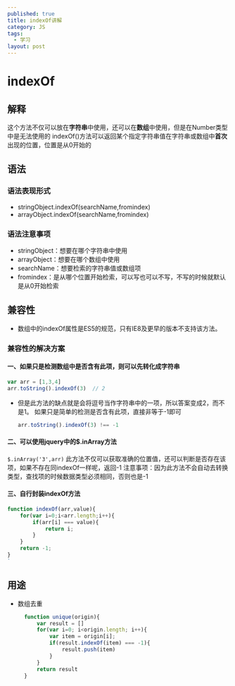 ```yaml
---
published: true
title: indexOf讲解
category: JS
tags: 
  - 学习
layout: post
---
```


# indexOf

## 解释

这个方法不仅可以放在**字符串**中使用，还可以在**数组**中使用，但是在Number类型中是无法使用的
indexOf()方法可以返回某个指定字符串值在字符串或数组中**首次**出现的位置，位置是从0开始的


## 语法
### 语法表现形式
- stringObject.indexOf(searchName,fromindex)
- arrayObject.indexOf(searchName,fromindex)

### 语法注意事项
- stringObject：想要在哪个字符串中使用
- arrayObject：想要在哪个数组中使用
- searchName：想要检索的字符串值或数组项
- fromindex：是从哪个位置开始检索，可以写也可以不写，不写的时候就默认是从0开始检索

## 兼容性
- 数组中的indexOf属性是ES5的规范，只有IE8及更早的版本不支持该方法。

### 兼容性的解决方案
#### 一、如果只是检测数组中是否含有此项，则可以先转化成字符串

```javascript
var arr = [1,3,4]
arr.toString().indexOf(3)  // 2
```

- 但是此方法的缺点就是会将逗号当作字符串中的一项，所以答案变成2，而不是1。
  如果只是简单的检测是否含有此项，直接非等于-1即可

  ```javascript
  arr.toString().indexOf(3) !== -1 
  ```

#### 二、可以使用jquery中的$.inArray方法
`$.inArray('3',arr)`
此方法不仅可以获取准确的位置值，还可以判断是否存在该项，如果不存在同indexOf一样呢，返回-1
注意事项：因为此方法不会自动去转换类型，查找项的时候数据类型必须相同，否则也是-1

#### 三、自行封装indexOf方法
```javascript
function indexOf(arr,value){
	for(var i=0;i<arr.length;i++){
		if(arr[i] === value){
			return i;
		}
	}
	return -1;
}
`
```

## 用途
- 数组去重
  ```javascript
    function unique(origin){
    	var result = []
    	for(var i=0; i<origin.length; i++){
    		var item = origin[i];
    		if(result.indexOf(item) === -1){
    			result.push(item)
    		}
    	}
    	return result
    }
  ```